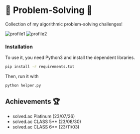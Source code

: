 # :balloon: Problem-Solving :balloon:

Collection of my algorithmic problem-solving challenges!

![profile1](http://mazassumnida.wtf/api/v2/generate_badge?boj=uncertainty)
![profile2](http://mazandi.herokuapp.com/api?handle=uncertainty&theme=warm)

### Installation

To use it, you need Python3 and install the dependent libraries.

```bash
pip install -r requirements.txt
```

Then, run it with
```bash
python helper.py
```

## Achievements :trophy:

- solved.ac Platinum (23/07/26)
- solved.ac CLASS 5** (23/08/30)
- solved.ac CLASS 6** (23/11/03)
